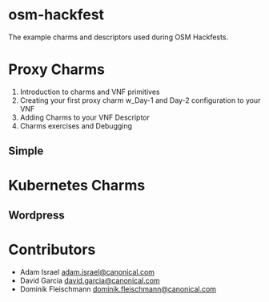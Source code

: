 # osm-hackfest
The example charms and descriptors used during OSM Hackfests.

# Proxy Charms

1. Introduction to charms and VNF primitives
2. Creating your first proxy charm w_Day-1 and Day-2 configuration to your VNF
3. Adding Charms to your VNF Descriptor
4. Charms exercises and Debugging

## Simple

# Kubernetes Charms
## Wordpress

# Contributors
- Adam Israel <adam.israel@canonical.com>
- David Garcia <david.garcia@canonical.com>
- Dominik Fleischmann <dominik.fleischmann@canonical.com>
